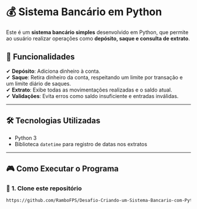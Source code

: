 # 💰 Sistema Bancário em Python

Este é um **sistema bancário simples** desenvolvido em Python, que permite ao usuário realizar operações como **depósito, saque e consulta de extrato**.

## 🚀 Funcionalidades

✔ **Depósito**: Adiciona dinheiro à conta.  
✔ **Saque**: Retira dinheiro da conta, respeitando um limite por transação e um limite diário de saques.  
✔ **Extrato**: Exibe todas as movimentações realizadas e o saldo atual.  
✔ **Validações**: Evita erros como saldo insuficiente e entradas inválidas.  

---

## 🛠️ **Tecnologias Utilizadas**
- Python 3
- Biblioteca `datetime` para registro de datas nos extratos

---

## 🎮 **Como Executar o Programa**
### 🔹 **1. Clone este repositório**
```bash
https://github.com/RamboFPS/Desafio-Criando-um-Sistema-Bancario-com-Python.git
